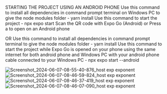 STARTING THE PROJECT USING AN ANDROID PHONE
Use this command to install all dependencies in command prompt terminal on Windows PC to give the node modules folder - yarn install
Use this command to start the project - npx expo start 
Scan the QR code with Expo Go (Android) or Press a to open on an Android phone

OR
Use this command to install all dependencies in command prompt terminal to give the node modules folder - yarn install
Use this command to start the project while Expo Go is opened on your phone using the same internet for both android phone and Windows PC with your android phone cable connected to your 
Windows PC - npx expo start --android


![Screenshot_2024-06-07-08-55-40-876_host exp exponent](https://github.com/toblan9991/MoviesAppOluwatobilobaOdulana/assets/52869702/b725ad26-1141-4d4d-b8e1-b80ddf9e3c45)
![Screenshot_2024-06-07-08-46-59-824_host exp exponent](https://github.com/toblan9991/MoviesAppOluwatobilobaOdulana/assets/52869702/9984828e-f4b9-42ec-b0a9-118872109370)
![Screenshot_2024-06-07-08-46-37-419_host exp exponent](https://github.com/toblan9991/MoviesAppOluwatobilobaOdulana/assets/52869702/1d453c33-9207-4a50-895d-b82b368e7f5e)
![Screenshot_2024-06-07-08-46-07-090_host exp exponent](https://github.com/toblan9991/MoviesAppOluwatobilobaOdulana/assets/52869702/fd45ef19-0579-49f4-8b8d-ed83dfad3483)




